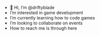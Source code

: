 - 👋 Hi, I’m @driftyblade
- I’m interested in game development
- I’m currently learning how to code games
- I’m looking to collaborate on events
- How to reach me is through here

<!---
driftyblade/driftyblade is a ✨ special ✨ repository because its `README.md` (this file) appears on your GitHub profile.
You can click the Preview link to take a look at your changes.
--->
